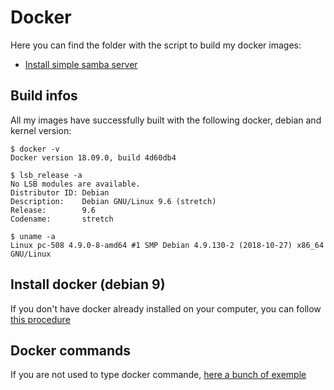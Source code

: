 # Docker
Here you can find the folder with the script to build my docker images:

- [Install simple samba server](/samba/README.md)

## Build infos
All my images have successfully built with the following docker, debian and kernel version:

    $ docker -v
    Docker version 18.09.0, build 4d60db4

    $ lsb_release -a
    No LSB modules are available.
    Distributor ID: Debian
    Description:    Debian GNU/Linux 9.6 (stretch)
    Release:        9.6
    Codename:       stretch

    $ uname -a
    Linux pc-508 4.9.0-8-amd64 #1 SMP Debian 4.9.130-2 (2018-10-27) x86_64 GNU/Linux

## Install docker (debian 9)
If you don't have docker already installed on your computer, you can follow [this procedure](/INSTALL.md)

## Docker commands
If you are not used to type docker commande, [here a bunch of exemple](/COMMAND.md)
